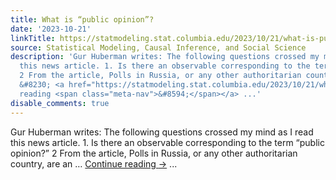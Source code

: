 ```yaml
---
title: What is “public opinion”?
date: '2023-10-21'
linkTitle: https://statmodeling.stat.columbia.edu/2023/10/21/what-is-public-opinion/
source: Statistical Modeling, Causal Inference, and Social Science
description: 'Gur Huberman writes: The following questions crossed my mind as I read
  this news article. 1. Is there an observable corresponding to the term “public opinion?”
  2 From the article, Polls in Russia, or any other authoritarian country, are an
  &#8230; <a href="https://statmodeling.stat.columbia.edu/2023/10/21/what-is-public-opinion/">Continue
  reading <span class="meta-nav">&#8594;</span></a> ...'
disable_comments: true
---
```

Gur Huberman writes: The following questions crossed my mind as I read this news article. 1. Is there an observable corresponding to the term “public opinion?” 2 From the article, Polls in Russia, or any other authoritarian country, are an &#8230; <a href="https://statmodeling.stat.columbia.edu/2023/10/21/what-is-public-opinion/">Continue reading <span class="meta-nav">&#8594;</span></a> ...